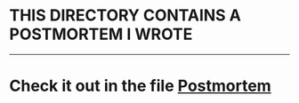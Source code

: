 # THIS DIRECTORY CONTAINS A POSTMORTEM I WROTE
***
# Check it out in the file [Postmortem](https://github.com/Hezbon12/alx-system_engineering-devops/blob/master/0x19-postmortem/postmortem.md)
